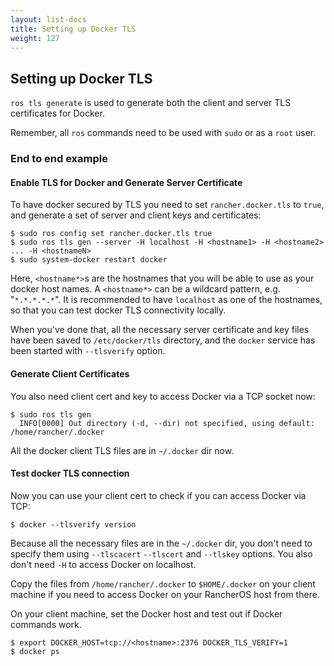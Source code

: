 ```yaml
---
layout: list-docs
title: Setting up Docker TLS
weight: 127
---
```


## Setting up Docker TLS

`ros tls generate` is used to generate both the client and server TLS certificates for Docker.

Remember, all `ros` commands need to be used with `sudo` or as a `root` user.

### End to end example

#### Enable TLS for Docker and Generate Server Certificate

To have docker secured by TLS you need to set `rancher.docker.tls` to `true`, and generate a set of server and client keys and certificates:

```
$ sudo ros config set rancher.docker.tls true
$ sudo ros tls gen --server -H localhost -H <hostname1> -H <hostname2> ... -H <hostnameN>
$ sudo system-docker restart docker
```

Here, `<hostname*>`s are the hostnames that you will be able to use as your docker host names. A `<hostname*>` can be a wildcard pattern, e.g. "`*.*.*.*.*`". It is recommended to have `localhost` as one of the hostnames, so that you can test docker TLS connectivity locally.

When you've done that, all the necessary server certificate and key files have been saved to `/etc/docker/tls` directory, and the `docker` service has been started with `--tlsverify` option.

#### Generate Client Certificates

You also need client cert and key to access Docker via a TCP socket now:


```
$ sudo ros tls gen
  INFO[0000] Out directory (-d, --dir) not specified, using default: /home/rancher/.docker
```

All the docker client TLS files are in `~/.docker` dir now.

#### Test docker TLS connection

Now you can use your client cert to check if you can access Docker via TCP:

```
$ docker --tlsverify version
```

Because all the necessary files are in the `~/.docker` dir, you don't need to specify them using `--tlscacert` `--tlscert` and `--tlskey` options. You also don't need `-H` to access Docker on localhost.

Copy the files from `/home/rancher/.docker` to `$HOME/.docker` on your client machine if you need to access Docker on your RancherOS host from there.

On your client machine, set the Docker host and test out if Docker commands work.


```
$ export DOCKER_HOST=tcp://<hostname>:2376 DOCKER_TLS_VERIFY=1
$ docker ps
```

